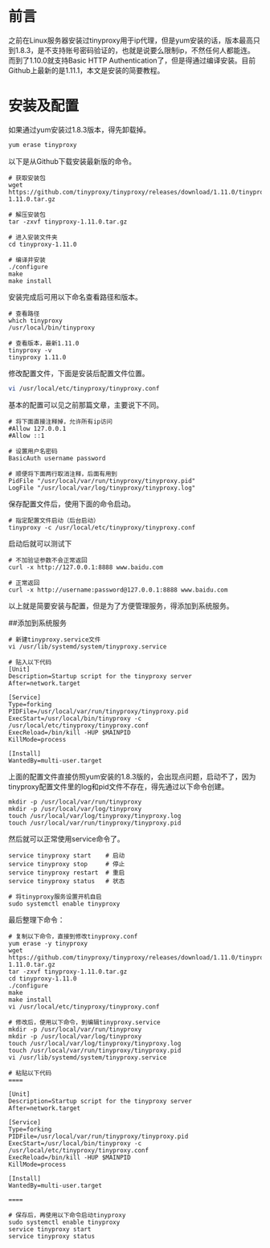# 前言
之前在Linux服务器安装过tinyproxy用于ip代理，但是yum安装的话，版本最高只到1.8.3，是不支持账号密码验证的，也就是说要么限制ip，不然任何人都能连。而到了1.10.0就支持Basic HTTP Authentication了，但是得通过编译安装。目前Github上最新的是1.11.1，本文是安装的简要教程。

# 安装及配置
如果通过yum安装过1.8.3版本，得先卸载掉。

```Bash
yum erase tinyproxy
```
以下是从Github下载安装最新版的命令。

```
# 获取安装包
wget https://github.com/tinyproxy/tinyproxy/releases/download/1.11.0/tinyproxy-1.11.0.tar.gz
 
# 解压安装包
tar -zxvf tinyproxy-1.11.0.tar.gz
 
# 进入安装文件夹
cd tinyproxy-1.11.0
 
# 编译并安装
./configure
make
make install
```

安装完成后可用以下命名查看路径和版本。

```
# 查看路径
which tinyproxy
/usr/local/bin/tinyproxy
 
# 查看版本，最新1.11.0
tinyproxy -v 
tinyproxy 1.11.0
```
 
修改配置文件，下面是安装后配置文件位置。

```Bash
vi /usr/local/etc/tinyproxy/tinyproxy.conf
```

基本的配置可以见之前那篇文章，主要说下不同。

```
# 将下面直接注释掉，允许所有ip访问
#Allow 127.0.0.1
#Allow ::1
 
# 设置用户名密码
BasicAuth username password
 
# 顺便将下面两行取消注释，后面有用到
PidFile "/usr/local/var/run/tinyproxy/tinyproxy.pid"
LogFile "/usr/local/var/log/tinyproxy/tinyproxy.log"
```
保存配置文件后，使用下面的命令启动。

```
# 指定配置文件启动（后台启动）
tinyproxy -c /usr/local/etc/tinyproxy/tinyproxy.conf
```
启动后就可以测试下

```
# 不加验证参数不会正常返回
curl -x http://127.0.0.1:8888 www.baidu.com
 
# 正常返回
curl -x http://username:password@127.0.0.1:8888 www.baidu.com
```
以上就是简要安装与配置，但是为了方便管理服务，得添加到系统服务。

##添加到系统服务
```
# 新建tinyproxy.service文件
vi /usr/lib/systemd/system/tinyproxy.service
 
# 贴入以下代码
[Unit]
Description=Startup script for the tinyproxy server
After=network.target
 
[Service]
Type=forking
PIDFile=/usr/local/var/run/tinyproxy/tinyproxy.pid
ExecStart=/usr/local/bin/tinyproxy -c /usr/local/etc/tinyproxy/tinyproxy.conf
ExecReload=/bin/kill -HUP $MAINPID
KillMode=process
 
[Install]
WantedBy=multi-user.target
```
上面的配置文件直接仿照yum安装的1.8.3版的，会出现点问题，启动不了，因为tinyproxy配置文件里的log和pid文件不存在，得先通过以下命令创建。

```
mkdir -p /usr/local/var/run/tinyproxy
mkdir -p /usr/local/var/log/tinyproxy
touch /usr/local/var/log/tinyproxy/tinyproxy.log
touch /usr/local/var/run/tinyproxy/tinyproxy.pid
```
然后就可以正常使用service命令了。

```
service tinyproxy start    # 启动
service tinyproxy stop     # 停止
service tinyproxy restart  # 重启
service tinyproxy status   # 状态
 
# 将tinyproxy服务设置开机自启
sudo systemctl enable tinyproxy
```
最后整理下命令：

```
# 复制以下命令，直接到修改tinyproxy.conf
yum erase -y tinyproxy
wget https://github.com/tinyproxy/tinyproxy/releases/download/1.11.0/tinyproxy-1.11.0.tar.gz
tar -zxvf tinyproxy-1.11.0.tar.gz
cd tinyproxy-1.11.0
./configure
make
make install
vi /usr/local/etc/tinyproxy/tinyproxy.conf
 
# 修改后，使用以下命令，到编辑tinyproxy.service
mkdir -p /usr/local/var/run/tinyproxy
mkdir -p /usr/local/var/log/tinyproxy
touch /usr/local/var/log/tinyproxy/tinyproxy.log
touch /usr/local/var/run/tinyproxy/tinyproxy.pid
vi /usr/lib/systemd/system/tinyproxy.service
 
# 粘贴以下代码
====
 
[Unit]
Description=Startup script for the tinyproxy server
After=network.target
 
[Service]
Type=forking
PIDFile=/usr/local/var/run/tinyproxy/tinyproxy.pid
ExecStart=/usr/local/bin/tinyproxy -c /usr/local/etc/tinyproxy/tinyproxy.conf
ExecReload=/bin/kill -HUP $MAINPID
KillMode=process
 
[Install]
WantedBy=multi-user.target
 
====
 
# 保存后，再使用以下命令启动tinyproxy
sudo systemctl enable tinyproxy
service tinyproxy start
service tinyproxy status

```































